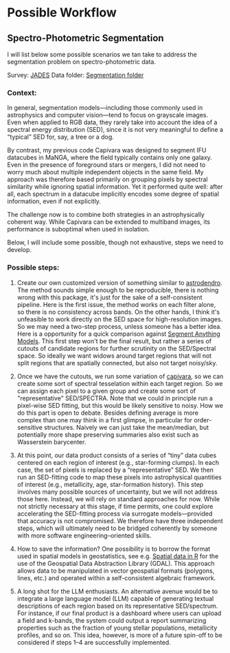 # Possible Workflow 

## Spectro-Photometric Segmentation

I will list below some possible scenarios we tan take to address the segmentation problem on spectro-photometric data. 


Survey: [JADES](https://archive.stsci.edu/hlsp/jades)
Data folder: [Segmentation folder](./data/)


### Context:

In general, segmentation models—including those commonly used in astrophysics and computer vision—tend to focus on grayscale images. Even when applied to RGB data, they rarely take into account the idea of a spectral energy distribution (SED), since it is not very meaningful to define a “typical” SED for, say, a tree or a dog.

By contrast, my previous code Capivara was designed to segment IFU datacubes in MaNGA, where the field typically contains only one galaxy. Even in the presence of foreground stars or mergers, I did not need to worry much about multiple independent objects in the same field. My approach was therefore based primarily on grouping pixels by spectral similarity while ignoring spatial information. Yet it performed quite well: after all, each spectrum in a datacube implicitly encodes some degree of spatial information, even if not 
explicitly.

The challenge now is to combine both strategies in an astrophysically coherent way. While Capivara can be extended to multiband images, its performance is suboptimal when used in isolation. 

Below, I will include some possible, though not exhaustive, steps we need to develop. 

### Possible steps:

1. Create our own customized version of something similar to [astrodendro](https://dendrograms.readthedocs.io/en/stable/). 
The method sounds simple enough to be reproducible, there is nothing wrong with this package, it's just for the sake of a self-consistent pipeline. Here is the first issue, the method works on each filter alone, so there is no consistency across bands. On the other hands, I think it's unfeasible to work directly on the SED space for high-resolution images. So we may need a two-step process, unless someone has a better idea. Here is a opportunity for a quick comparison against  [Segment Anything Models](https://ai.meta.com/sam2/). This first step won't be the final result, but rather a series of cutouts of candidate regions for further scrutinity on the SED/Spectral space. So ideally we want widows around target regions that will not split regions that are spatially connected, but also not target noisy/sky.

2. Once we have the cutouts, we run some variation of [capivara](https://github.com/RafaelSdeSouza/capivara), so we can create some sort of spectral tesselation within each target region. So we can assign each pixel to a given group and create some sort of "representative" SED/SPECTRA. Note that we could in principle run a pixel-wise SED fitting, but this would be likely sensitive to noisy. How we do this part is open to debate. Besides defining average is more complex than one may think in a first glimpse, in particular for order-sensitive structures. Naively we can just take the mean/median, but potentially more shape preserving summaries also exist such as Wasserstein barycenter.

3. At this point, our data product consists of a series of “tiny” data cubes centered on each region of interest (e.g., star-forming clumps). In each case, the set of pixels is replaced by a “representative” SED. We then run an SED-fitting code to map these pixels into astrophysical quantities of interest (e.g., metallicity, age, star-formation history). This step involves many possible sources of uncertainty, but we will not address those here. Instead, we will rely on standard approaches for now. While not strictly necessary at this stage, if time permits, one could explore accelerating the SED-fitting process via surrogate models—provided that accuracy is not compromised.
We therefore have three independent steps, which will ultimately need to be bridged coherently by someone with more software engineering–oriented skills.

4. How to save the information? One possibility is to borrow the format used in spatial models in geostatistics, see e.g. [Spatial data in R](https://r-spatial.github.io/sf/) for the use of the Geospatial Data Abstraction Library (GDAL). This approach allows data to be manipulated in vector geospatial formats (polygons, lines, etc.) and operated within a self-consistent algebraic framework.

5. A long shot for the LLM enthusiasts. An alternative avenue would be to integrate a large language model (LLM) capable of generating textual descriptions of each region based on its representative SED/spectrum. For instance, if our final product is a dashboard where users can upload a field and k-bands, the system could output a report summarizing properties such as the fraction of young stellar populations, metallicity profiles, and so on. This idea, however, is more of a future spin-off to be considered if steps 1–4 are successfully implemented. 




